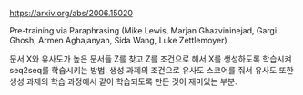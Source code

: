 https://arxiv.org/abs/2006.15020

Pre-training via Paraphrasing (Mike Lewis, Marjan Ghazvininejad, Gargi Ghosh, Armen Aghajanyan, Sida Wang, Luke Zettlemoyer)

문서 X와 유사도가 높은 문서들 Z를 찾고 Z를 조건으로 해서 X를 생성하도록 학습시켜 seq2seq를 학습시키는 방법. 생성 과제의 조건으로 유사도 스코어를 줘서 유사도 또한 생성 과제의 학습 과정에서 같이 학습되도록 만든 것이 재미있는 부분.